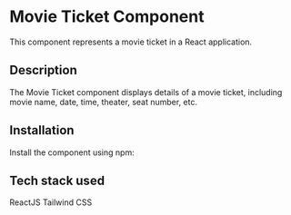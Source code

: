 # Movie Ticket Component

This component represents a movie ticket in a React application.

## Description

The Movie Ticket component displays details of a movie ticket, including movie name, date, time, theater, seat number, etc.

## Installation

Install the component using npm:

## Tech stack used

ReactJS 
Tailwind CSS


